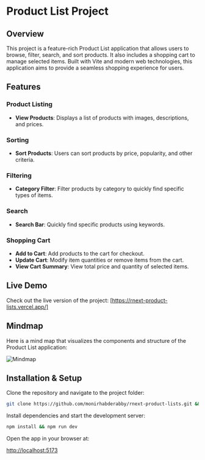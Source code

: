 # Product List Project

## Overview
This project is a feature-rich Product List application that allows users to browse, filter, search, and sort products. It also includes a shopping cart to manage selected items. Built with Vite and modern web technologies, this application aims to provide a seamless shopping experience for users.

## Features

### Product Listing
- **View Products**: Displays a list of products with images, descriptions, and prices.

### Sorting
- **Sort Products**: Users can sort products by price, popularity, and other criteria.

### Filtering
- **Category Filter**: Filter products by category to quickly find specific types of items.

### Search
- **Search Bar**: Quickly find specific products using keywords.

### Shopping Cart
- **Add to Cart**: Add products to the cart for checkout.
- **Update Cart**: Modify item quantities or remove items from the cart.
- **View Cart Summary**: View total price and quantity of selected items.

## Live Demo
Check out the live version of the project: [https://rnext-product-lists.vercel.app/]

## Mindmap
Here is a mind map that visualizes the components and structure of the Product List application:

![Mindmap](https://utfs.io/f/0CpqaBXnsrLBv7VV7f1a2ov5UbE176ywQdHhIsSrzKC9tRlJ)

## Installation & Setup

Clone the repository and navigate to the project folder:

```bash
git clone https://github.com/monirhabderabby/rnext-product-lists.git && cd product-list
```

Install dependencies and start the development server:

```bash
npm install && npm run dev
```

Open the app in your browser at:

[http://localhost:5173](http://localhost:5173)
